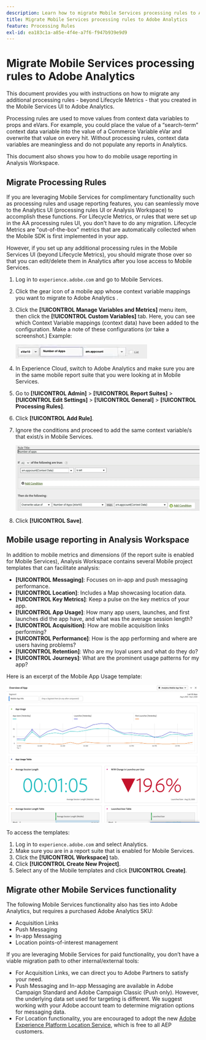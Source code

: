 ```yaml
---
description: Learn how to migrate Mobile Services processing rules to Adobe Analytics
title: Migrate Mobile Services processing rules to Adobe Analytics
feature: Processing Rules
exl-id: ea183c1a-a85e-4f4e-a7f6-f947b939e9d9
---
```

# Migrate Mobile Services processing rules to Adobe Analytics

This document provides you with instructions on how to migrate any additional processing rules - beyond Lifecycle Metrics - that you created in the Mobile Services UI to Adobe Analytics. 

Processing rules are used to move values from context data variables to props and eVars. For example, you could place the value of a “search-term” context data variable into the value of a Commerce Variable eVar and overwrite that value on every hit. Without processing rules, context data variables are meaningless and do not populate any reports in Analytics.

This document also shows you how to do mobile usage reporting in Analysis Workspace.

## Migrate Processing Rules
 
If you are leveraging Mobile Services for complimentary functionality such as processing rules and usage reporting features, you can seamlessly move to the Analytics UI (processing rules UI or Analysis Workspace) to accomplish these functions. For Lifecycle Metrics, or rules that were set up in the AA processing rules UI, you don't have to do any migration. Lifecycle Metrics are "out-of-the-box" metrics that are automatically collected when the Mobile SDK is first implemented in your app. 

However, if you set up any additional processing rules in the Mobile Services UI (beyond Lifecycle Metrics), you should migrate those over so that you can edit/delete them in Analytics after you lose access to Mobile Services. 

1. Log in to `experience.adobe.com` and go to Mobile Services.
1. Click the gear icon of a mobile app whose context variable mappings you want to migrate to Adobe Analytics .
1. Click the **[!UICONTROL Manage Variables and Metrics]** menu item, then click the **[!UICONTROL Custom Variables]** tab. Here, you can see which Context Variable mappings (context data) have been added to the configuration. Make a note of these configurations (or take a screenshot.) Example:

    ![Context variable](assets/context-var.png)

1. In Experience Cloud, switch to Adobe Analytics and make sure you are in the same mobile report suite that you were looking at in Mobile Services.
1. Go to **[!UICONTROL Admin]** > **[!UICONTROL Report Suites]** > **[!UICONTROL Edit Settings]** > **[!UICONTROL General]** > **[!UICONTROL Processing Rules]**.
1. Click **[!UICONTROL Add Rule]**.
1. Ignore the conditions and proceed to add the same context variable/s that exist/s in Mobile Services.

    ![Processing rule](assets/proc-rule.png)

1. Click **[!UICONTROL Save]**.

## Mobile usage reporting in Analysis Workspace

In addition to mobile metrics and dimensions (if the report suite is enabled for Mobile Services), Analysis Workspace contains several Mobile project templates that can facilitate analysis:

* **[!UICONTROL Messaging]**: Focuses on in-app and push messaging performance.
* **[!UICONTROL Location]**: Includes a Map showcasing location data.
* **[!UICONTROL Key Metrics]**: Keep a pulse on the key metrics of your app.
* **[!UICONTROL App Usage]**: How many app users, launches, and first launches did the app have, and what was the average session length?
* **[!UICONTROL Acquisition]**: How are mobile acquisition links performing?
* **[!UICONTROL Performance]**: How is the app performing and where are users having problems?
* **[!UICONTROL Retention]**: Who are my loyal users and what do they do?
* **[!UICONTROL Journeys]**: What are the prominent usage patterns for my app?

Here is an excerpt of the Mobile App Usage template:

![Mobile App Usage](assets/mobile-app-usage.png)

To access the templates:

1. Log in to `experience.adobe.com` and select Analytics.
1. Make sure you are in a report suite that is enabled for Mobile Services.
1. Click the **[!UICONTROL Workspace]** tab.
1. Click **[!UICONTROL Create New Project]**.
1. Select any of the Mobile templates and click **[!UICONTROL Create]**.

## Migrate other Mobile Services functionality

The following Mobile Services functionality also has ties into Adobe Analytics, but requires a purchased Adobe Analytics SKU:

* Acquisition Links 
* Push Messaging 
* In-app Messaging 
* Location points-of-interest management 

If you are leveraging Mobile Services for paid functionality, you don’t have a viable migration path to other internal/external tools:

* For Acquisition Links, we can direct you to Adobe Partners to satisfy your need. 
* Push Messaging and In-app Messaging are available in Adobe Campaign Standard and Adobe Campaign Classic (Push only). However, the underlying data set used for targeting is different. We suggest working with your Adobe account team to determine migration options for messaging data.
* For Location functionality, you are encouraged to adopt the new [Adobe Experience Platform Location Service](https://www.adobe.com/experience-platform/location-service.html), which is free to all AEP customers.
